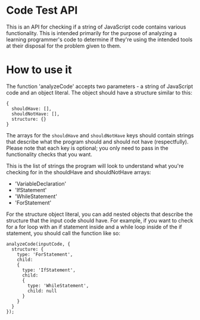 # Code Test API

This is an API for checking if a string of JavaScript code contains various functionality. This is intended primarily for the purpose of analyzing a learning programmer's code to determine if they're using the intended tools at their disposal for the problem given to them.

# How to use it

The function 'analyzeCode' accepts two parameters - a string of JavaScript code and an object literal. The object should have a structure similar to this:

```
{
  shouldHave: [],
  shouldNotHave: [],
  structure: {}
}
```

The arrays for the `shouldHave` and `shouldNotHave` keys should contain strings that describe what the program should and should not have (respectfully). Please note that each key is optional; you only need to pass in the functionality checks that you want.

This is the list of strings the program will look to understand what you're checking for in the shouldHave and shouldNotHave arrays:

- 'VariableDeclaration'
- 'IfStatement'
- 'WhileStatement'
- 'ForStatement'

For the structure object literal, you can add nested objects that describe the structure that the input code should have. For example, if you want to check for a for loop with an if statement inside and a while loop inside of the if statement, you should call the function like so:

```
analyzeCode(inputCode, {
  structure: {
    type: 'ForStatement',
    child:
    {
      type: 'IfStatement',
      child:
      {
        type: 'WhileStatement',
        child: null
      }
    }
  }
});
```

